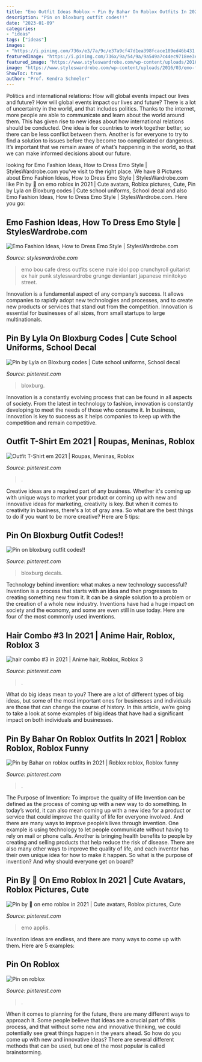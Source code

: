 ```yaml
---
title: "Emo Outfit Ideas Roblox ~ Pin By Bahar On Roblox Outfits In 2021"
description: "Pin on bloxburg outfit codes!!"
date: "2023-01-09"
categories:
- "ideas"
tags: ["ideas"]
images:
- "https://i.pinimg.com/736x/e3/7a/9c/e37a9cf47d1ea398fcace189ed46b431.jpg"
featuredImage: "https://i.pinimg.com/736x/9a/54/9a/9a549a7c44ec9718ee3e426bfa739d07.jpg"
featured_image: "https://www.styleswardrobe.com/wp-content/uploads/2016/03/emo-fashion-tumblr.jpg"
image: "https://www.styleswardrobe.com/wp-content/uploads/2016/03/emo-fashion-tumblr.jpg"
ShowToc: true
author: "Prof. Kendra Schmeler"
---
```



Politics and international relations: How will global events impact our lives and future?
How will global events impact our lives and future? There is a lot of uncertainty in the world, and that includes politics. Thanks to the internet, more people are able to communicate and learn about the world around them. This has given rise to new ideas about how international relations should be conducted. 
One idea is for countries to work together better, so there can be less conflict between them. Another is for everyone to try to find a solution to issues before they become too complicated or dangerous. It’s important that we remain aware of what’s happening in the world, so that we can make informed decisions about our future.

	

		
looking for Emo Fashion Ideas, How to Dress Emo Style | StylesWardrobe.com you've visit to the right place. We have 8 Pictures about Emo Fashion Ideas, How to Dress Emo Style | StylesWardrobe.com like Pin by 🖤 on emo roblox in 2021 | Cute avatars, Roblox pictures, Cute, Pin by Lyla on Bloxburg codes | Cute school uniforms, School decal and also Emo Fashion Ideas, How to Dress Emo Style | StylesWardrobe.com. Here you go:
		
    
## Emo Fashion Ideas, How To Dress Emo Style | StylesWardrobe.com

<img loading=lazy src="https://www.styleswardrobe.com/wp-content/uploads/2016/03/emo-fashion-tumblr.jpg" onerror="this.onerror=null;this.src='https://tse4.mm.bing.net/th?id=OIP.w0JqeO2np2Hq_CODfWbqoAHaKM&amp;pid=15.1';" alt="Emo Fashion Ideas, How to Dress Emo Style | StylesWardrobe.com">

_Source: styleswardrobe.com_

>emo bou cafe dress outfits scene male idol pop crunchyroll guitarist ex hair punk styleswardrobe grunge deviantart japanese minitokyo street. 

	

Innovation is a fundamental aspect of any company’s success. It allows companies to rapidly adopt new technologies and processes, and to create new products or services that stand out from the competition. Innovation is essential for businesses of all sizes, from small startups to large multinationals.

    
## Pin By Lyla On Bloxburg Codes | Cute School Uniforms, School Decal

<img loading=lazy src="https://i.pinimg.com/736x/0e/d7/9f/0ed79f273df84d4d298b591f972cf510.jpg" onerror="this.onerror=null;this.src='https://tse1.mm.bing.net/th?id=OIP.6Kl04AVvR37FcmyumCHgEwHaFj&amp;pid=15.1';" alt="Pin by Lyla on Bloxburg codes | Cute school uniforms, School decal">

_Source: pinterest.com_

>bloxburg. 

	

Innovation is a constantly evolving process that can be found in all aspects of society. From the latest in technology to fashion, innovation is constantly developing to meet the needs of those who consume it. In business, innovation is key to success as it helps companies to keep up with the competition and remain competitive.

    
## Outfit T-Shirt Em 2021 | Roupas, Meninas, Roblox

<img loading=lazy src="https://i.pinimg.com/736x/58/bb/a1/58bba1712bd775ec35c4dd7ebc693b78.jpg" onerror="this.onerror=null;this.src='https://tse2.mm.bing.net/th?id=OIP.3DlMi8JMsIHRUr2kA2EELAHaLa&amp;pid=15.1';" alt="Outfit T-Shirt em 2021 | Roupas, Meninas, Roblox">

_Source: pinterest.com_

>. 

	

Creative ideas are a required part of any business. Whether it's coming up with unique ways to market your product or coming up with new and innovative ideas for marketing, creativity is key. But when it comes to creativity in business, there's a lot of gray area. So what are the best things to do if you want to be more creative? Here are 5 tips: 

    
## Pin On Bloxburg Outfit Codes!!

<img loading=lazy src="https://i.pinimg.com/736x/e3/7a/9c/e37a9cf47d1ea398fcace189ed46b431.jpg" onerror="this.onerror=null;this.src='https://tse4.mm.bing.net/th?id=OIP.HUK_IjWe4ZA1umtrELg_ZwHaHU&amp;pid=15.1';" alt="Pin on bloxburg outfit codes!!">

_Source: pinterest.com_

>bloxburg decals. 

	

Technology behind invention: what makes a new technology successful?
Invention is a process that starts with an idea and then progresses to creating something new from it. It can be a simple solution to a problem or the creation of a whole new industry. Inventions have had a huge impact on society and the economy, and some are even still in use today. Here are four of the most commonly used inventions.

    
## Hair Combo #3 In 2021 | Anime Hair, Roblox, Roblox 3

<img loading=lazy src="https://i.pinimg.com/736x/62/35/8e/62358ea239a1c509107a3ebf69c2430b.jpg" onerror="this.onerror=null;this.src='https://tse4.mm.bing.net/th?id=OIP.V8y5ozLokKP4UZYxDUo5uQAAAA&amp;pid=15.1';" alt="hair combo #3 in 2021 | Anime hair, Roblox, Roblox 3">

_Source: pinterest.com_

>. 

	

What do big ideas mean to you?
There are a lot of different types of big ideas, but some of the most important ones for businesses and individuals are those that can change the course of history. In this article, we’re going to take a look at some examples of big ideas that have had a significant impact on both individuals and businesses.

    
## Pin By Bahar On Roblox Outfits In 2021 | Roblox Roblox, Roblox Funny

<img loading=lazy src="https://i.pinimg.com/736x/3d/95/a9/3d95a98302378720e29e9842eb7f2207.jpg" onerror="this.onerror=null;this.src='https://tse3.mm.bing.net/th?id=OIP.xPUpWR_ilcEY526QtzKvQwHaMy&amp;pid=15.1';" alt="Pin by Bahar on roblox outfits in 2021 | Roblox roblox, Roblox funny">

_Source: pinterest.com_

>. 

	

The Purpose of Invention: To improve the quality of life
Invention can be defined as the process of coming up with a new way to do something. In today’s world, it can also mean coming up with a new idea for a product or service that could improve the quality of life for everyone involved. And there are many ways to improve people’s lives through invention. One example is using technology to let people communicate without having to rely on mail or phone calls. Another is bringing health benefits to people by creating and selling products that help reduce the risk of disease. There are also many other ways to improve the quality of life, and each inventor has their own unique idea for how to make it happen. So what is the purpose of invention? And why should everyone get on board?

    
## Pin By 🖤 On Emo Roblox In 2021 | Cute Avatars, Roblox Pictures, Cute

<img loading=lazy src="https://i.pinimg.com/736x/9a/54/9a/9a549a7c44ec9718ee3e426bfa739d07.jpg" onerror="this.onerror=null;this.src='https://tse2.mm.bing.net/th?id=OIP.wI9kLDjEkip0lrpNbKK2VQHaK2&amp;pid=15.1';" alt="Pin by 🖤 on emo roblox in 2021 | Cute avatars, Roblox pictures, Cute">

_Source: pinterest.com_

>emo applis. 

	

Invention ideas are endless, and there are many ways to come up with them. Here are 5 examples:

    
## Pin On Roblox

<img loading=lazy src="https://i.pinimg.com/736x/dc/2c/cf/dc2ccf223ece01e5bab637a787bec9ed.jpg" onerror="this.onerror=null;this.src='https://tse4.mm.bing.net/th?id=OIP.YwK3EBIOGE1Gotok2tX8XwHaN5&amp;pid=15.1';" alt="Pin on roblox">

_Source: pinterest.com_

>. 

	

When it comes to planning for the future, there are many different ways to approach it. Some people believe that ideas are a crucial part of this process, and that without some new and innovative thinking, we could potentially see great things happen in the years ahead. So how do you come up with new and innovative ideas? There are several different methods that can be used, but one of the most popular is called brainstorming.

